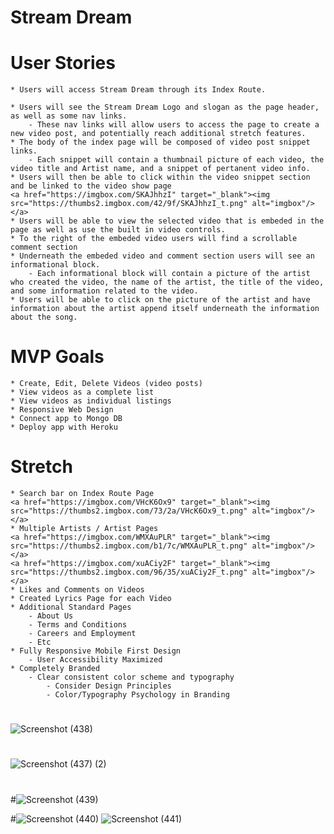 # Stream Dream

# User Stories
    * Users will access Stream Dream through its Index Route.
    
    * Users will see the Stream Dream Logo and slogan as the page header, as well as some nav links.
        - These nav links will allow users to access the page to create a new video post, and potentially reach additional stretch features.
    * The body of the index page will be composed of video post snippet links.
        - Each snippet will contain a thumbnail picture of each video, the video title and Artist name, and a snippet of pertanent video info.
    * Users will then be able to click within the video snippet section and be linked to the video show page 
    <a href="https://imgbox.com/SKAJhhzI" target="_blank"><img src="https://thumbs2.imgbox.com/42/9f/SKAJhhzI_t.png" alt="imgbox"/></a>
    * Users will be able to view the selected video that is embeded in the page as well as use the built in video controls.
    * To the right of the embeded video users will find a scrollable comment section
    * Underneath the embeded video and comment section users will see an informational block.
        - Each informational block will contain a picture of the artist who created the video, the name of the artist, the title of the video, and some information related to the video.
    * Users will be able to click on the picture of the artist and have information about the artist append itself underneath the information about the song.

# MVP Goals
	* Create, Edit, Delete Videos (video posts)
	* View videos as a complete list
	* View videos as individual listings
	* Responsive Web Design
	* Connect app to Mongo DB
	* Deploy app with Heroku

# Stretch
    * Search bar on Index Route Page
    <a href="https://imgbox.com/VHcK6Ox9" target="_blank"><img src="https://thumbs2.imgbox.com/73/2a/VHcK6Ox9_t.png" alt="imgbox"/></a>
	* Multiple Artists / Artist Pages
    <a href="https://imgbox.com/WMXAuPLR" target="_blank"><img src="https://thumbs2.imgbox.com/b1/7c/WMXAuPLR_t.png" alt="imgbox"/></a>
    <a href="https://imgbox.com/xuACiy2F" target="_blank"><img src="https://thumbs2.imgbox.com/96/35/xuACiy2F_t.png" alt="imgbox"/></a>
	* Likes and Comments on Videos
	* Created Lyrics Page for each Video
	* Additional Standard Pages
		- About Us
		- Terms and Conditions
		- Careers and Employment
		- Etc
	* Fully Responsive Mobile First Design
		- User Accessibility Maximized
	* Completely Branded
		- Clear consistent color scheme and typography
			- Consider Design Principles
			- Color/Typography Psychology in Branding

# 

#

#
![Screenshot (438)](https://user-images.githubusercontent.com/98247684/165391004-90eaecad-3436-44e4-9183-e4e874916f2d.png)

#
![Screenshot (437) (2)](https://user-images.githubusercontent.com/98247684/165390956-003a8458-e67b-4b86-89da-4a821daa1e2d.png)

#


#![Screenshot (439)](https://user-images.githubusercontent.com/98247684/165391050-56a466fd-83ec-4ac3-8504-d7bf23a0a02f.png)


#![Screenshot (440)](https://user-images.githubusercontent.com/98247684/165391088-a30189f6-af33-4300-940f-a517159dd498.png)
![Screenshot (441)](https://user-images.githubusercontent.com/98247684/165391131-6c4ea58e-40ea-4e9c-b724-52bd8f2045ab.png)

